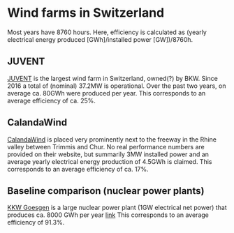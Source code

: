# Wind farms in  Switzerland

Most years have 8760 hours. Here, efficiency is calculated as (yearly electrical energy produced [GWh]/installed power [GW])/8760h.

## JUVENT
[JUVENT](https://www.juvent.ch/de/windkraftwerk/uebersicht) is the largest wind farm in Switzerland, owned(?) by BKW. Since 2016 a total of (nominal) 37.2MW is operational. 
Over the past two years, on average ca. 80GWh were produced per year. This corresponds to an average efficiency of ca. 25%.

## CalandaWind
[CalandaWind](https://www.calandawind.ch) is placed very prominently next to the freeway in the Rhine valley between Trimmis and Chur. No real performance numbers are provided on their website, but summarily
3MW installed power and an average yearly electrical energy production of 4.5GWh is claimed. This corresponds to an average efficiency of ca. 17%.

## Baseline comparison (nuclear power plants)
[KKW Goesgen](https://www.kkg.ch) is a large nuclear power plant (1GW electrical net power) that produces ca. 8000 GWh per year [link](https://www.kkg.ch/de/ueber-uns/medienmitteilungen/jahresabschluss-2021.html)
This corresponds to an average efficiency of 91.3%.
